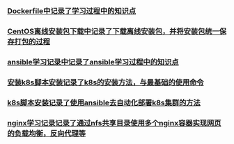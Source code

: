 ### [Dockerfile中记录了学习过程中的知识点](https://github.com/imetthegirl/Docker/blob/main/Dockerfile)

### [CentOS离线安装包下载中记录了下载离线安装包，并将安装包统一保存打包的过程](https://github.com/imetthegirl/Docker/blob/main/CentOS%E5%AE%89%E8%A3%85%E5%8C%85%E7%9B%B8%E5%85%B3)

### [ansible学习记录中记录了ansible学习过程中的知识点](https://github.com/imetthegirl/Docker/blob/main/ansible%E5%AD%A6%E4%B9%A0%E8%AE%B0%E5%BD%95)

### [安装k8s脚本安装记录了k8s的安装方法，与最基础的使用命令](https://github.com/imetthegirl/Docker/blob/main/%E5%AE%89%E8%A3%85k8s%E5%AD%A6%E4%B9%A0%E8%AE%B0%E5%BD%95)

### [k8s脚本安装记录了使用ansible去自动化部署k8s集群的方法](https://github.com/imetthegirl/Docker/blob/main/k8s%E8%84%9A%E6%9C%AC%E5%AE%89%E8%A3%85)

### [nginx学习记录记录了通过nfs共享目录使用多个nginx容器实现网页的负载均衡，反向代理等](https://github.com/imetthegirl/Docker/blob/main/nginx%E5%AD%A6%E4%B9%A0%E8%AE%B0%E5%BD%95)
